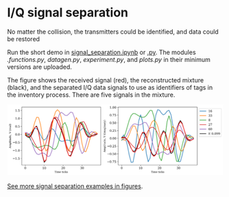 # I/Q signal separation

No matter the collision, the transmitters could be identified, and data could be restored

Run the short demo in [signal_separation.ipynb](signal_separation.ipynb) or [.py](signal_separation.py). The modules *.functions.py*, *datagen.py*, *experiment.py*, and *plots.py* in their minimum versions are uploaded.

The figure shows the received signal (red), the reconstructed mixture (black), and the separated I/Q data signals to use as identifiers of tags in the inventory process. There are five signals in the  mixture. 

![The received signal, the reconstructed signal and the origins](../figures/fig_mixture_of_5.png)

[See more signal separation examples in figures](../figures#readme).
